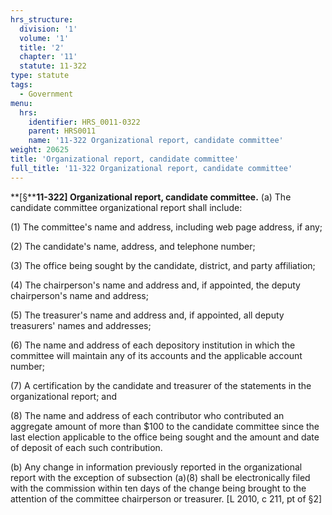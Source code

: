 ```yaml
---
hrs_structure:
  division: '1'
  volume: '1'
  title: '2'
  chapter: '11'
  statute: 11-322
type: statute
tags:
  - Government
menu:
  hrs:
    identifier: HRS_0011-0322
    parent: HRS0011
    name: '11-322 Organizational report, candidate committee'
weight: 20625
title: 'Organizational report, candidate committee'
full_title: '11-322 Organizational report, candidate committee'
---
```

**[§****11-322] Organizational report, candidate committee.** (a) The candidate committee organizational report shall include:

(1) The committee's name and address, including web page address, if any;

(2) The candidate's name, address, and telephone number;

(3) The office being sought by the candidate, district, and party affiliation;

(4) The chairperson's name and address and, if appointed, the deputy chairperson's name and address;

(5) The treasurer's name and address and, if appointed, all deputy treasurers' names and addresses;

(6) The name and address of each depository institution in which the committee will maintain any of its accounts and the applicable account number;

(7) A certification by the candidate and treasurer of the statements in the organizational report; and

(8) The name and address of each contributor who contributed an aggregate amount of more than $100 to the candidate committee since the last election applicable to the office being sought and the amount and date of deposit of each such contribution.

(b) Any change in information previously reported in the organizational report with the exception of subsection (a)(8) shall be electronically filed with the commission within ten days of the change being brought to the attention of the committee chairperson or treasurer. [L 2010, c 211, pt of §2]